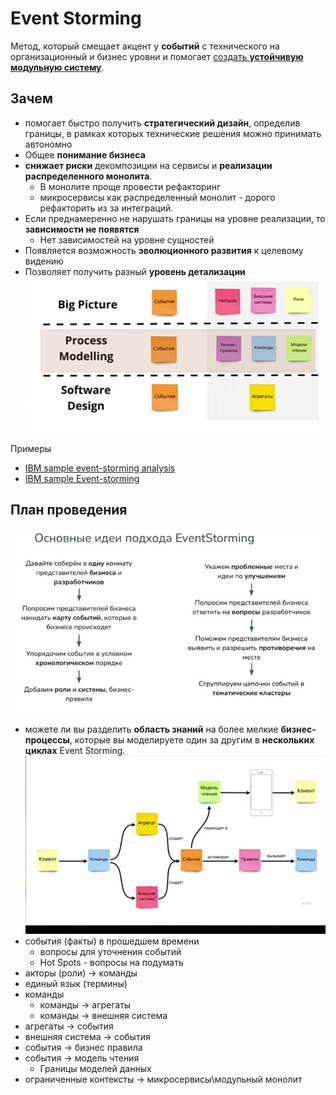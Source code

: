 # Event Storming

Метод, который смещает акцент у __событий__ с технического на организационный и бизнес уровни и помогает [создать __устойчивую модульную систему__](https://habr.com/ru/companies/oleg-bunin/articles/537862/).

## Зачем

- помогает быстро получить __стратегический дизайн__, определив границы, в рамках которых технические решения можно принимать автономно
- Общее __понимание бизнеса__
- __снижает риски__ декомпозиции на сервисы  и __реализации распределенного монолита__. 
	- В монолите проще провести рефакторинг 
	- микросервисы как распределенный монолит - дорого рефакторить из за интеграций.  
- Если преднамеренно не нарушать границы на уровне реализации, то __зависимости не появятся__
	- Нет зависимостей на уровне сущностей
- Появляется возможность __эволюционного развития__ к целевому видению
- Позволяет получить разный __уровень детализации__
![Alt text](../../../img/pattern/ddd/event.storming.step.jpg)

Примеры

- [IBM sample event-storming analysis](https://ibm-cloud-architecture.github.io/refarch-kc/implementation/event-storming-analysis/)
- [IBM sample Event-storming](https://www.ibm.com/cloud/architecture/architecture/practices/event-storming-methodology-architecture/)

## План проведения

![Alt text](../../../img/pattern/ddd/event.storming.plan.jpg)

- можете ли вы разделить __область знаний__ на более мелкие __бизнес-процессы__, которые вы моделируете один за другим в __нескольких циклах__ Event Storming.
![Alt text](../../../img/pattern/ddd/event.storming.elements.jpg)
- события (факты) в прошедшем времени
	- вопросы для уточнения событий
	- Hot Spots - вопросы на подумать
- акторы (роли) -> команды
- единый язык (термины)
- команды 
	- команды -> агрегаты
	- команды -> внешняя система
- агрегаты -> события
- внешняя система -> события
- события -> бизнес правила
- события -> модель чтения
	- Границы моделей данных
- ограниченные контексты -> микросервисы\модульный монолит

